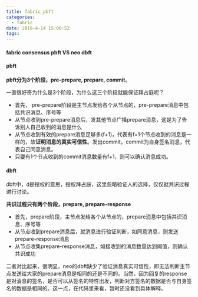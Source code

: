 ```yaml
---
title: fabric_pbft
categories:
  - fabric
date: 2019-4-14 15:06:52
tags:
---
```


#### fabric consensus pbft VS neo dbft



#### pbft

**pbft分为3个阶段，pre-prepare, prepare, commit**。

一直很好奇为什么是3个阶段，为什么这三个阶段就能保证拜占庭呢？

- 首先， pre-prepare阶段是主节点发给各个从节点的，pre-prepare消息中包括共识消息、序号等
- 从节点收到pre-prepare消息后，发其他节点广播prepare消息，这是为了告诉别人自己收到的消息是什么
- 从节点收到有效的prepare消息足够多(f+1)，代表有f+1个节点收到的消息是一样的，故**证明消息的真实可信性**。发出commit，commit为自身签名消息，代表自己同意消息。
- 只要有1个节点收到的commit消息数量有f+1，则可以确认消息成功。



#### dbft

dbft中，d是授权的意思，授权拜占庭，这里忽略验证人的选择，仅仅就共识过程进行讨论。

**共识过程只有两个阶段，prepare, prepare-response**

- 首先，prepare阶段，主节点发给各个从节点的，prepare消息中包括共识消息、序号等
- 从节点收到prepare消息后，就消息进行验证判断，如同意消息，则发送prepare-response消息
- 从节点收集prepare-response消息，如接收到的消息数量达到阈值，则确认共识成功



二者对比起来，很明显，neo的dbft缺少了验证消息真实可信性，即无法判断主节点发送给大家的prepare消息是相同的还是不同的。当然，因为回复的response是对消息的签名，是否可以从签名的特性出发，判断对方签名的数据是否与自身签名的数据是相同的。这一点，在代码里来看，暂时还没看到具体解释。
